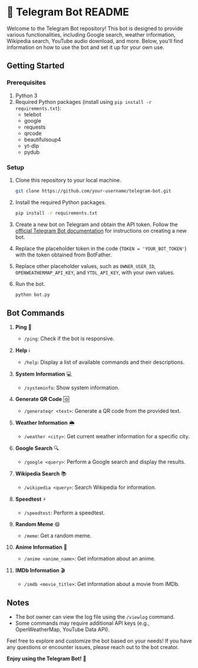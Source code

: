 # 🤖 Telegram Bot README

Welcome to the Telegram Bot repository! This bot is designed to provide various functionalities, including Google search, weather information, Wikipedia search, YouTube audio download, and more. Below, you'll find information on how to use the bot and set it up for your own use.

## Getting Started

### Prerequisites
1. Python 3
2. Required Python packages (install using `pip install -r requirements.txt`):
   - telebot
   - google
   - requests
   - qrcode
   - beautifulsoup4
   - yt-dlp
   - pydub

### Setup
1. Clone this repository to your local machine.

    ```bash
    git clone https://github.com/your-username/telegram-bot.git
    ```

2. Install the required Python packages.

    ```bash
    pip install -r requirements.txt
    ```

3. Create a new bot on Telegram and obtain the API token. Follow the [official Telegram Bot documentation](https://core.telegram.org/bots#botfather) for instructions on creating a new bot.

4. Replace the placeholder token in the code (`TOKEN = 'YOUR_BOT_TOKEN'`) with the token obtained from BotFather.

5. Replace other placeholder values, such as `OWNER_USER_ID`, `OPENWEATHERMAP_API_KEY`, and `YTDL_API_KEY`, with your own values.

6. Run the bot.

    ```bash
    python bot.py
    ```

## Bot Commands

1. **Ping** 🏓
   - `/ping`: Check if the bot is responsive.

2. **Help** ℹ️
   - `/help`: Display a list of available commands and their descriptions.

3. **System Information** 💻
   - `/systeminfo`: Show system information.

4. **Generate QR Code** 🆔
   - `/generateqr <text>`: Generate a QR code from the provided text.

5. **Weather Information** 🌦️
   - `/weather <city>`: Get current weather information for a specific city.

6. **Google Search** 🔍
   - `/google <query>`: Perform a Google search and display the results.

7. **Wikipedia Search** 📚
   - `/wikipedia <query>`: Search Wikipedia for information.

8. **Speedtest** ⚡
   - `/speedtest`: Perform a speedtest.

9. **Random Meme** 😄
   - `/meme`: Get a random meme.

10. **Anime Information** 🎌
    - `/anime <anime_name>`: Get information about an anime.

11. **IMDb Information** 🎬
    - `/imdb <movie_title>`: Get information about a movie from IMDb.

## Notes
- The bot owner can view the log file using the `/viewlog` command.
- Some commands may require additional API keys (e.g., OpenWeatherMap, YouTube Data API).

Feel free to explore and customize the bot based on your needs! If you have any questions or encounter issues, please reach out to the bot creator.

**Enjoy using the Telegram Bot!** 🚀
